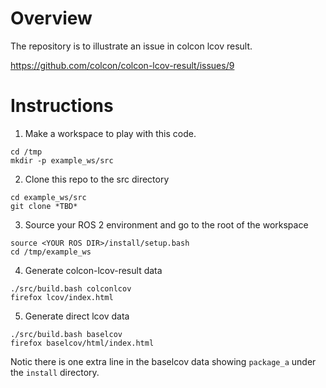 # Overview

The repository is to illustrate an issue in colcon lcov result.

https://github.com/colcon/colcon-lcov-result/issues/9

# Instructions

1. Make a workspace to play with this code.
```
cd /tmp
mkdir -p example_ws/src
```

2. Clone this repo to the src directory
```
cd example_ws/src
git clone *TBD*
```

3. Source your ROS 2 environment and go to the root of the workspace
```
source <YOUR ROS DIR>/install/setup.bash
cd /tmp/example_ws
```

4. Generate colcon-lcov-result data
```
./src/build.bash colconlcov
firefox lcov/index.html
```

5. Generate direct lcov data
```
./src/build.bash baselcov
firefox baselcov/html/index.html
```

Notic there is one extra line in the baselcov data showing `package_a` under the `install` directory.
